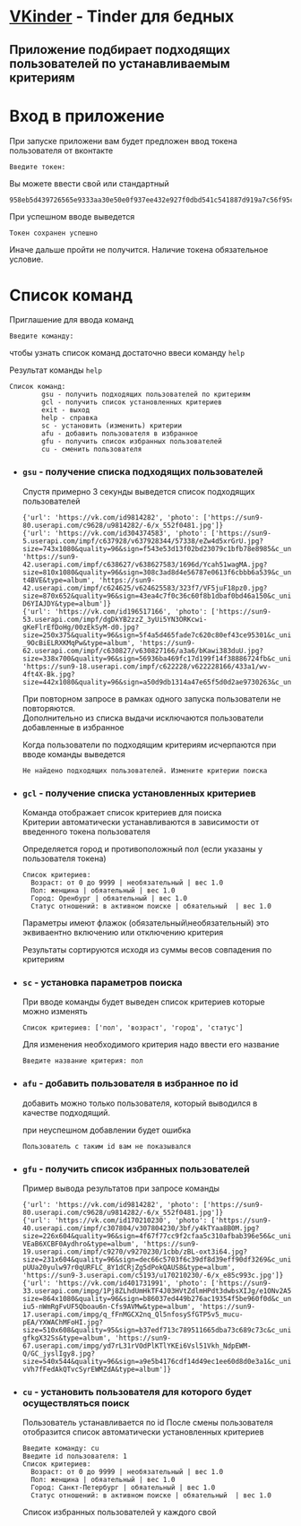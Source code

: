 # [VKinder](https://github.com/netology-code/py-advanced-diplom) - Tinder для бедных

## Приложение подбирает подходящих пользователей по устанавливаемым критериям

# Вход в приложение 
При запуске приложени вам будет предложен ввод токена пользователя от вконтакте 
```
Введите токен:
```
Вы можете ввести свой или стандартный
```
958eb5d439726565e9333aa30e50e0f937ee432e927f0dbd541c541887d919a7c56f95c04217915c32008
```
При успешном вводе выведется 
```
Токен сохранен успешно
```

Иначе дальше пройти не получится. Наличие токена обязательное условие.

# Список команд
Приглашение для ввода команд
```
Введите команду:
```

чтобы узнать список команд достаточно ввеси команду ```help```

Результат команды ```help```
```
Список команд:
        gsu - получить подходящих пользователей по критериям
        gcl - получить список установленных критериев
        exit - выход
        help - справка
        sc - установить (изменить) критерии
        afu - добавить пользователя в избранное
        gfu - получить список избранных пользователей
        cu - сменить пользователя
```

* ### ```gsu``` - получение списка подходящих пользователей
    Спустя примерно 3 секунды выведется список подходящих пользователей
    ```
    {'url': 'https://vk.com/id9814282', 'photo': ['https://sun9-80.userapi.com/c9628/u9814282/-6/x_552f0481.jpg']}
    {'url': 'https://vk.com/id304374583', 'photo': ['https://sun9-5.userapi.com/impf/c637928/v637928344/57338/eZw4d5xrGrU.jpg?size=743x1080&quality=96&sign=f543e53d13f02bd23079c1bfb78e8985&c_uniq_tag=Ney4D6R62tPDVIzFOodvR7p29jJ1O1mQDbR3dk54IiU&type=album', 'https://sun9-42.userapi.com/impf/c638627/v638627583/1696d/Ycah51wagMA.jpg?size=810x1080&quality=96&sign=308c3ad8d4e56787e0613f6cbbb6a539&c_uniq_tag=7XE1ZK9ftoLmTkLnxL48vRruD0ZqDWM7UEeHW-t4BVE&type=album', 'https://sun9-42.userapi.com/impf/c624625/v624625583/323f7/VF5juF18pz0.jpg?size=870x652&quality=96&sign=43ea4c7f0c36c60f8b1dbaf0bd46a150&c_uniq_tag=CsKXbuAUKgXIT7teJqPFW3QXJmzSgCAZCm-D6YIAJDY&type=album']}
    {'url': 'https://vk.com/id196517166', 'photo': ['https://sun9-53.userapi.com/impf/dgDkYB2zzZ_3yUi5YN3ORKcwi-gKeFlrEfDoHg/00zEkSyM-d0.jpg?size=250x375&quality=96&sign=5f4a5d465fade7c620c80ef43ce95301&c_uniq_tag=2XHhL7au1Yewvi32FT0xiTlp6wq-_9OcBiELRXKMqPw&type=album', 'https://sun9-62.userapi.com/impf/c630827/v630827166/a3a6/bKawi383duU.jpg?size=338x700&quality=96&sign=56936ba469fc17d199f14f38886724fb&c_uniq_tag=KiYkmbqHd_2X2JgZne7uSxXXGkyoKs3mRKl1D7hxkUY&type=album', 'https://sun9-18.userapi.com/impf/c622228/v622228166/433a1/wv-4ft4X-Bk.jpg?size=442x1080&quality=96&sign=a50d9db1314a47e65f5d0d2ae9730263&c_uniq_tag=Cjrf1R1zvKhp1ET8v9zHfMebrn7YWDQpn4o5Yp3i0mQ&type=album']}
    ```
    При повторном запросе в рамках одного запуска пользователи не повторяются.  
    Дополнительно из списка выдачи исключаются пользователи добавленные в избранное  
    
    Когда пользователи по подходящим критериям исчерпаются при вводе команды выведется
    ```
  Не найдено подходящих пользователей. Измените критерии поиска
    ```
* ### ```gcl``` - получение списка установленных критериев
  Команда отображает список критериев для поиска  
  Критерии автоматически устанавливаются в зависимости от введенного токена пользователя
  
  Определяется город и противоположный пол (если указаны у пользователя токена)
  ```
  Список критериев:
    Возраст: от 0 до 9999 | необязательный | вес 1.0
    Пол: женщина | обяательный | вес 1.0
    Город: Оренбург | обяательный | вес 1.0
    Статус отношений: в активном поиске | обяательный  | вес 1.0

  ```
  Параметры имеют флажок (обязательный\необязательный) это эквиваентно включению или отключению критерия
  
  Результаты сортируются исходя из суммы весов совпадения по критериям
  
* ### ```sc``` - установка параметров поиска
  При вводе команды будет выведен список критериев которые можно изменять
  ```
  Список критериев: ['пол', 'возраст', 'город', 'статус']
  ```
  Для изменения необходимого критерия надо ввести его название
  ```
  Введите название критерия: пол
  ```
 
* ### ```afu``` - добавить пользователя в избранное по id
  добавить можно только пользователя, который выводился в качестве подходящий.
  
  при неуспешном добавлении будет ошибка
  ```
  Пользователь с таким id вам не показывался
  ```

* ### ```gfu``` - получить список избранных пользователей

  Пример вывода результатов при запросе команды
  ```
  {'url': 'https://vk.com/id9814282', 'photo': ['https://sun9-80.userapi.com/c9628/u9814282/-6/x_552f0481.jpg']}
  {'url': 'https://vk.com/id170210230', 'photo': ['https://sun9-40.userapi.com/impf/c307804/v307804230/3bf/y4kTYaa8B0M.jpg?size=226x604&quality=96&sign=4f67f77cc9f2cfaa5c310afbab396e56&c_uniq_tag=We6n6jy4ueB5NYTTV5lRVo1bS0-VEaB6XCBF0Aydhro&type=album', 'https://sun9-19.userapi.com/impf/c9270/v9270230/1cbb/zBL-oxt3i64.jpg?size=231x604&quality=96&sign=dec66c5703f6c39df8d39eff90df3269&c_uniq_tag=zF-pUUa20yulw97r0qURFLC_8Y1dCRjZg5dPokQAUS8&type=album', 'https://sun9-3.userapi.com/c5193/u170210230/-6/x_e85c993c.jpg']}
  {'url': 'https://vk.com/id401731991', 'photo': ['https://sun9-33.userapi.com/impg/1Pj8ZLhdUmHkTF4J03HVtZdlmHPdt3dwbsXIJg/e1ONv2A5vuk.jpg?size=864x1080&quality=96&sign=b86037ed449b276ac19354f5be960f0d&c_uniq_tag=jxiDB8evVgRX-iu5-nWmRgFvUF5Qboau6n-Cfs9AVMw&type=album', 'https://sun9-17.userapi.com/impg/q_fFnMGCX2nq_Ql5nfosySfGTP5v5_mucu-pEA/YXWAChMFoHI.jpg?size=510x608&quality=95&sign=b37edf713c789511665dba73c689c73c&c_uniq_tag=c4UmmQkaFgLjlG4QalqLmTrkuZOZTmnnW-gfkgX32Ss&type=album', 'https://sun9-67.userapi.com/impg/yd7rL31rVOdPlKTlYKEi6Vsl51Vkh_NdpEWM-Q/GC_jyslIgy8.jpg?size=540x544&quality=96&sign=a9e5b4176cdf14d49ec1ee60d8d0e3a1&c_uniq_tag=xCgIvBrjIh4S8mbc4Nr-vVh7fFedAkQTvcSyrEWMZdA&type=album']}
  ```

* ### ```cu``` - установить пользователя для которого будет осуществляться поиск
  Пользователь устанавливается по id
  После смены пользователя отобразится список автоматически установленных критериев
  ```
  Введите команду: cu
  Введите id пользователя: 1
  Список критериев:
    Возраст: от 0 до 9999 | необязательный | вес 1.0
    Пол: женщина | обяательный | вес 1.0
    Город: Санкт-Петербург | обяательный | вес 1.0
    Статус отношений: в активном поиске | обяательный  | вес 1.0
  ```
  Список избранных пользователей у каждого свой